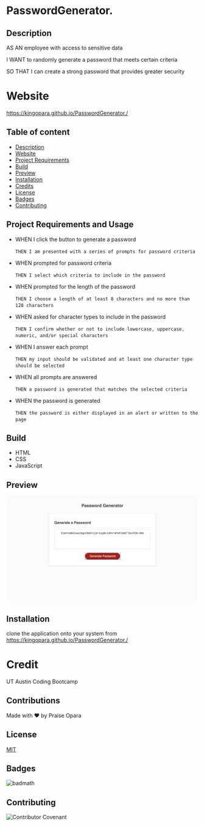 # PasswordGenerator.

## Description
AS AN employee with access to sensitive data

I WANT to randomly generate a password that meets certain criteria

SO THAT I can create a strong password that provides greater security

# Website

https://kingopara.github.io/PasswordGenerator./

## Table of content
* [Description](#description)
* [Website](#website)
* [Project Requirements](#usage)
* [Build](#build)
* [Preview](#preview)
* [Installation](#installation)
* [Credits](#credits)
* [License](#license)
* [Badges](#Badges)
* [Contributing](#contributing)

## Project Requirements and Usage

* WHEN I click the button to generate a password

    `THEN I am presented with a series of prompts for password criteria`

* WHEN prompted for password criteria
    
    `THEN I select which criteria to include in the password`

* WHEN prompted for the length of the password

    `THEN I choose a length of at least 8 characters and no more than 128 characters`

* WHEN asked for character types to include in the password

    `THEN I confirm whether or not to include lowercase, uppercase, numeric, and/or special characters`

* WHEN I answer each prompt

    `THEN my input should be validated and at least one character type should be selected`

* WHEN all prompts are answered

    `THEN a password is generated that matches the selected criteria`

* WHEN the password is generated

    `THEN the password is either displayed in an alert or written to the page`

## Build
* HTML
* CSS
* JavaScript

## Preview
![preview](images/preview.png)

## Installation

clone the application onto your system from https://kingopara.github.io/PasswordGenerator./

# Credit
UT Austin Coding Bootcamp

## Contributions
Made with ❤️ by Praise Opara

## License

[MIT](https://choosealicense.com/licenses/mit/)

## Badges 

![badmath](https://img.shields.io/github/languages/top/nielsenjared/badmath)

## Contributing

![Contributor Covenant](https://img.shields.io/badge/Contributor%20Covenant-2.0-4baaaa.svg)